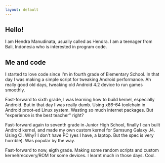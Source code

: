 ```yaml
---
layout: default
---
```


## Hello!

I am Hendra Manudinata, usually called as Hendra. I am a teenager from Bali, Indonesia who is interested in program code.

## Me and code

I started to love code since I'm in fourth grade of Elementary School. In that day I was making a simple script for tweaking Android performance. Ah really good old days, tweaking old Android 4.2 device to run games smoothly.

Fast-forward to sixth grade, I was learning how to build kernel, especially Android. But in that day I was really dumb. Using x86-64 toolchain in Android proot-ed Linux system. Wasting so much internet packages. But "experience is the best teacher" right?

Fast-forward again to seventh grade in Junior High School, finally I can built Android kernel, and made my own custom kernel for Samsung Galaxy J4. Using CI. Why? I don't have PC (yes I have, a laptop. But the spec is very horrible). Was popular by the way.

Fast-forward to now, eigth grade. Making some random scripts and custom kernel/recovery/ROM for some devices. I learnt much in those days. Cool.

